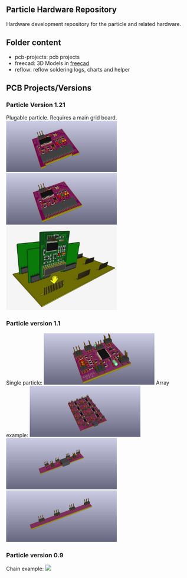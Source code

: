 Particle Hardware Repository
----------------------------
Hardware development repository for the particle and related hardware.

## Folder content
* pcb-projects: pcb projects
* freecad: 3D Models in [freecad](http://www.freecadweb.org/)
* reflow: reflow soldering logs, charts and helper

## PCB Projects/Versions
### Particle Version 1.21
Plugable particle. Requires a main grid board.
<a href="./docs/img/particle-tiny1634-pluggable-module-with-lead.jpg"><img src="./docs/img/particle-tiny1634-pluggable-module-with-lead.jpg" width=300 /></a>
<a href="./docs/img/docs/img/particle-tiny1634-pluggable-module.jpg"><img src="./docs/img/particle-tiny1634-pluggable-module.jpg" width=300 /></a>
<a href="./docs/img/grid-board-illustration.jpg"><img src="./docs/img/grid-board-illustration.jpg" width=300 /></a>


### Particle version 1.1
Single particle:
<a href="./docs/img/particle-tiny1634-v1.1.jpg"><img src="./docs/img/particle-tiny1634-v1.1.jpg" width=300 /></a>
Array example:
<a href="./docs/img/particle-tiny1634-array.jpg"><img src="./docs/img/particle-tiny1634-array.jpg" width=300 /></a>
<a href="./docs/img/particle-tiny1634-array-header.jpg"><img src="./docs/img/particle-tiny1634-array-header.jpg" width=300 /></a>
<a href="./docs/img/particle-tiny1634-array-tail.jpg"><img src="./docs/img/particle-tiny1634-array-tail.jpg" width=300 /></a>

### Particle version 0.9
Chain example:
<a href="./docs/img/chained-particles-v0.9jpg"><img src="./docs/img/chained-particles-v0.9jpg" width=300 /></a>

